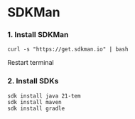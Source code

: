 # SDKMan

### 1. Install SDKMan
```shell
curl -s "https://get.sdkman.io" | bash
```

Restart terminal

### 2. Install SDKs
```shell
sdk install java 21-tem
sdk install maven
sdk install gradle
```
